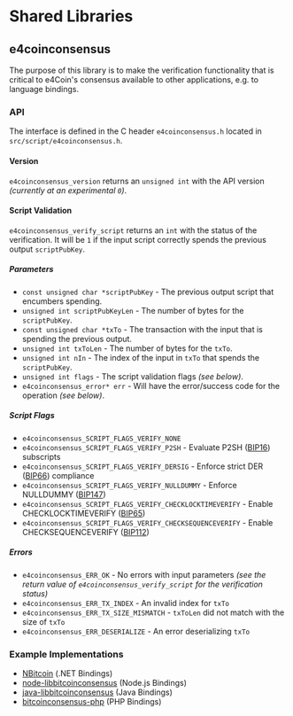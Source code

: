 Shared Libraries
================

## e4coinconsensus

The purpose of this library is to make the verification functionality that is critical to e4Coin's consensus available to other applications, e.g. to language bindings.

### API

The interface is defined in the C header `e4coinconsensus.h` located in  `src/script/e4coinconsensus.h`.

#### Version

`e4coinconsensus_version` returns an `unsigned int` with the API version *(currently at an experimental `0`)*.

#### Script Validation

`e4coinconsensus_verify_script` returns an `int` with the status of the verification. It will be `1` if the input script correctly spends the previous output `scriptPubKey`.

##### Parameters
- `const unsigned char *scriptPubKey` - The previous output script that encumbers spending.
- `unsigned int scriptPubKeyLen` - The number of bytes for the `scriptPubKey`.
- `const unsigned char *txTo` - The transaction with the input that is spending the previous output.
- `unsigned int txToLen` - The number of bytes for the `txTo`.
- `unsigned int nIn` - The index of the input in `txTo` that spends the `scriptPubKey`.
- `unsigned int flags` - The script validation flags *(see below)*.
- `e4coinconsensus_error* err` - Will have the error/success code for the operation *(see below)*.

##### Script Flags
- `e4coinconsensus_SCRIPT_FLAGS_VERIFY_NONE`
- `e4coinconsensus_SCRIPT_FLAGS_VERIFY_P2SH` - Evaluate P2SH ([BIP16](https://github.com/bitcoin/bips/blob/master/bip-0016.mediawiki)) subscripts
- `e4coinconsensus_SCRIPT_FLAGS_VERIFY_DERSIG` - Enforce strict DER ([BIP66](https://github.com/bitcoin/bips/blob/master/bip-0066.mediawiki)) compliance
- `e4coinconsensus_SCRIPT_FLAGS_VERIFY_NULLDUMMY` - Enforce NULLDUMMY ([BIP147](https://github.com/bitcoin/bips/blob/master/bip-0147.mediawiki))
- `e4coinconsensus_SCRIPT_FLAGS_VERIFY_CHECKLOCKTIMEVERIFY` - Enable CHECKLOCKTIMEVERIFY ([BIP65](https://github.com/bitcoin/bips/blob/master/bip-0065.mediawiki))
- `e4coinconsensus_SCRIPT_FLAGS_VERIFY_CHECKSEQUENCEVERIFY` - Enable CHECKSEQUENCEVERIFY ([BIP112](https://github.com/bitcoin/bips/blob/master/bip-0112.mediawiki))

##### Errors
- `e4coinconsensus_ERR_OK` - No errors with input parameters *(see the return value of `e4coinconsensus_verify_script` for the verification status)*
- `e4coinconsensus_ERR_TX_INDEX` - An invalid index for `txTo`
- `e4coinconsensus_ERR_TX_SIZE_MISMATCH` - `txToLen` did not match with the size of `txTo`
- `e4coinconsensus_ERR_DESERIALIZE` - An error deserializing `txTo`

### Example Implementations
- [NBitcoin](https://github.com/NicolasDorier/NBitcoin/blob/master/NBitcoin/Script.cs#L814) (.NET Bindings)
- [node-libbitcoinconsensus](https://github.com/bitpay/node-libbitcoinconsensus) (Node.js Bindings)
- [java-libbitcoinconsensus](https://github.com/dexX7/java-libbitcoinconsensus) (Java Bindings)
- [bitcoinconsensus-php](https://github.com/Bit-Wasp/bitcoinconsensus-php) (PHP Bindings)
